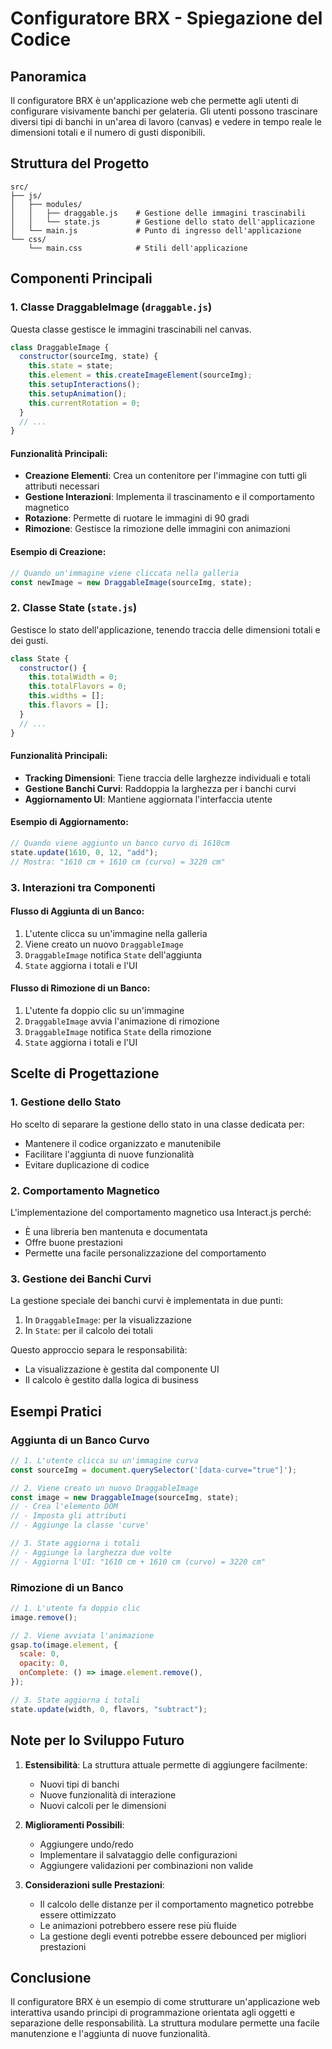 # Configuratore BRX - Spiegazione del Codice

## Panoramica

Il configuratore BRX è un'applicazione web che permette agli utenti di
configurare visivamente banchi per gelateria. Gli utenti possono trascinare
diversi tipi di banchi in un'area di lavoro (canvas) e vedere in tempo reale le
dimensioni totali e il numero di gusti disponibili.

## Struttura del Progetto

```
src/
├── js/
│   ├── modules/
│   │   ├── draggable.js    # Gestione delle immagini trascinabili
│   │   └── state.js        # Gestione dello stato dell'applicazione
│   └── main.js             # Punto di ingresso dell'applicazione
└── css/
    └── main.css            # Stili dell'applicazione
```

## Componenti Principali

### 1. Classe DraggableImage (`draggable.js`)

Questa classe gestisce le immagini trascinabili nel canvas.

```javascript
class DraggableImage {
  constructor(sourceImg, state) {
    this.state = state;
    this.element = this.createImageElement(sourceImg);
    this.setupInteractions();
    this.setupAnimation();
    this.currentRotation = 0;
  }
  // ...
}
```

#### Funzionalità Principali:

- **Creazione Elementi**: Crea un contenitore per l'immagine con tutti gli
  attributi necessari
- **Gestione Interazioni**: Implementa il trascinamento e il comportamento
  magnetico
- **Rotazione**: Permette di ruotare le immagini di 90 gradi
- **Rimozione**: Gestisce la rimozione delle immagini con animazioni

#### Esempio di Creazione:

```javascript
// Quando un'immagine viene cliccata nella galleria
const newImage = new DraggableImage(sourceImg, state);
```

### 2. Classe State (`state.js`)

Gestisce lo stato dell'applicazione, tenendo traccia delle dimensioni totali e
dei gusti.

```javascript
class State {
  constructor() {
    this.totalWidth = 0;
    this.totalFlavors = 0;
    this.widths = [];
    this.flavors = [];
  }
  // ...
}
```

#### Funzionalità Principali:

- **Tracking Dimensioni**: Tiene traccia delle larghezze individuali e totali
- **Gestione Banchi Curvi**: Raddoppia la larghezza per i banchi curvi
- **Aggiornamento UI**: Mantiene aggiornata l'interfaccia utente

#### Esempio di Aggiornamento:

```javascript
// Quando viene aggiunto un banco curvo di 1610cm
state.update(1610, 0, 12, "add");
// Mostra: "1610 cm + 1610 cm (curvo) = 3220 cm"
```

### 3. Interazioni tra Componenti

#### Flusso di Aggiunta di un Banco:

1. L'utente clicca su un'immagine nella galleria
2. Viene creato un nuovo `DraggableImage`
3. `DraggableImage` notifica `State` dell'aggiunta
4. `State` aggiorna i totali e l'UI

#### Flusso di Rimozione di un Banco:

1. L'utente fa doppio clic su un'immagine
2. `DraggableImage` avvia l'animazione di rimozione
3. `DraggableImage` notifica `State` della rimozione
4. `State` aggiorna i totali e l'UI

## Scelte di Progettazione

### 1. Gestione dello Stato

Ho scelto di separare la gestione dello stato in una classe dedicata per:

- Mantenere il codice organizzato e manutenibile
- Facilitare l'aggiunta di nuove funzionalità
- Evitare duplicazione di codice

### 2. Comportamento Magnetico

L'implementazione del comportamento magnetico usa Interact.js perché:

- È una libreria ben mantenuta e documentata
- Offre buone prestazioni
- Permette una facile personalizzazione del comportamento

### 3. Gestione dei Banchi Curvi

La gestione speciale dei banchi curvi è implementata in due punti:

1. In `DraggableImage`: per la visualizzazione
2. In `State`: per il calcolo dei totali

Questo approccio separa le responsabilità:

- La visualizzazione è gestita dal componente UI
- Il calcolo è gestito dalla logica di business

## Esempi Pratici

### Aggiunta di un Banco Curvo

```javascript
// 1. L'utente clicca su un'immagine curva
const sourceImg = document.querySelector('[data-curve="true"]');

// 2. Viene creato un nuovo DraggableImage
const image = new DraggableImage(sourceImg, state);
// - Crea l'elemento DOM
// - Imposta gli attributi
// - Aggiunge la classe 'curve'

// 3. State aggiorna i totali
// - Aggiunge la larghezza due volte
// - Aggiorna l'UI: "1610 cm + 1610 cm (curvo) = 3220 cm"
```

### Rimozione di un Banco

```javascript
// 1. L'utente fa doppio clic
image.remove();

// 2. Viene avviata l'animazione
gsap.to(image.element, {
  scale: 0,
  opacity: 0,
  onComplete: () => image.element.remove(),
});

// 3. State aggiorna i totali
state.update(width, 0, flavors, "subtract");
```

## Note per lo Sviluppo Futuro

1. **Estensibilità**: La struttura attuale permette di aggiungere facilmente:

   - Nuovi tipi di banchi
   - Nuove funzionalità di interazione
   - Nuovi calcoli per le dimensioni

2. **Miglioramenti Possibili**:

   - Aggiungere undo/redo
   - Implementare il salvataggio delle configurazioni
   - Aggiungere validazioni per combinazioni non valide

3. **Considerazioni sulle Prestazioni**:
   - Il calcolo delle distanze per il comportamento magnetico potrebbe essere
     ottimizzato
   - Le animazioni potrebbero essere rese più fluide
   - La gestione degli eventi potrebbe essere debounced per migliori prestazioni

## Conclusione

Il configuratore BRX è un esempio di come strutturare un'applicazione web
interattiva usando principi di programmazione orientata agli oggetti e
separazione delle responsabilità. La struttura modulare permette una facile
manutenzione e l'aggiunta di nuove funzionalità.
